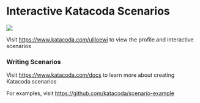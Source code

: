 # Interactive Katacoda Scenarios

[![](http://shields.katacoda.com/katacoda/uliloewi/count.svg)](https://www.katacoda.com/uliloewi "Get your profile on Katacoda.com")

Visit https://www.katacoda.com/uliloewi to view the profile and interactive scenarios

### Writing Scenarios
Visit https://www.katacoda.com/docs to learn more about creating Katacoda scenarios

For examples, visit https://github.com/katacoda/scenario-example
